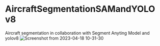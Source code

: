 # AircraftSegmentationSAMandYOLOv8
Aircraft segmentation in collaboration with Segment Anyting Model and yolov8
![Screenshot from 2023-04-18 10-31-30](https://user-images.githubusercontent.com/48186387/232704733-98141eee-1d98-4fa7-a520-4131159fcd35.png)
